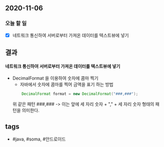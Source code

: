## 2020-11-06

### 오늘 할 일
  - [x] 네트워크 통신하여 서버로부터 가져온 데이터를 텍스트뷰에 넣기
  
  

  
## 결과

#### 네트워크 통신하여 서버로부터 가져온 데이터를 텍스트뷰에 넣기
  
* DecimalFormat 을 이용하여 숫자에 콤마 찍기
	- 자바에서 숫자에 콤마를 찍어 금액을 표기 하는 방법
	```java
		DecimalFormat format = new DecimalFormat("###,###");
	```
	위 같은 패턴 ###,### -> 이는 앞에 세 자리 숫자 + "," + 세 자리 숫자 형태의 패턴을 의미한다.
	















## tags
-  \#java, \#soma, \#안드로이드

